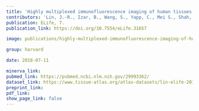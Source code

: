 ```yaml
---
title: 'Highly multiplexed immunofluorescence imaging of human tissues and tumors using t-cycif and conventional optical microscopes.'
contributors: 'Lin, J.-R., Izar, B., Wang, S., Yapp, C., Mei S., Shah, P.M., Santagata, S., & Sorger, P.K. (2018).'
publication: ELife, 7.
publication_link: https://doi.org/10.7554/eLife.31657

image: publications/highly-multiplexed-immunofluorescence-imaging-of-human-tissues-and-tumors-using-t-cycif-and-conventional-optical-microscopes.PNG

group: harvard

date: 2018-07-11

minerva_link:
pubmed_link: https://pubmed.ncbi.nlm.nih.gov/29993362/
dataset_link: https://www.tissue-atlas.org/atlas-datasets/lin-elife-2018/
preprint_link:
pdf_link:
show_page_link: false
---
```

